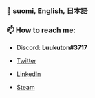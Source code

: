 ### 💬 suomi, English, 日本語


### 📫 How to reach me:
- Discord: **Luukuton#3717**

- [Twitter](https://twitter.com/Luukuton)

- [LinkedIn](https://www.linkedin.com/in/marko-leinikka/)

- [Steam](https://steamcommunity.com/id/Luukuton)


<!--
**Luukuton/Luukuton** is a ✨ _special_ ✨ repository because its `README.md` (this file) appears on your GitHub profile.

Here are some ideas to get you started:

- 🔭 I’m currently working on ...
- 🌱 I’m currently learning ...
- 👯 I’m looking to collaborate on ...
- 🤔 I’m looking for help with ...
- 💬 Ask me about ...
- 📫 How to reach me: ...
- 😄 Pronouns: ...
- ⚡ Fun fact: ...
-->
